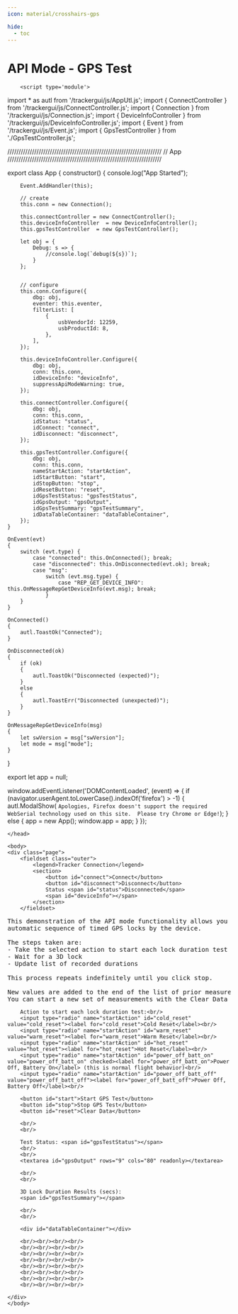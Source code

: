 ```yaml
---
icon: material/crosshairs-gps

hide:
  - toc
---
```


# API Mode - GPS Test

<!DOCTYPE html>
<html>
    <head>

<!-- https://github.com/apvarun/toastify-js/blob/master/README.md -->
<script type="text/javascript" src="https://cdn.jsdelivr.net/npm/toastify-js"></script>
<link rel="stylesheet" type="text/css" href="https://cdn.jsdelivr.net/npm/toastify-js/src/toastify.min.css">



<script>
</script>

        <script type='module'>
import * as autl from '/trackergui/js/AppUtl.js';
import { ConnectController } from '/trackergui/js/ConnectController.js';
import { Connection } from '/trackergui/js/Connection.js';
import { DeviceInfoController } from '/trackergui/js/DeviceInfoController.js';
import { Event } from '/trackergui/js/Event.js';
import { GpsTestController } from './GpsTestController.js';




/////////////////////////////////////////////////////////////////////
// App
/////////////////////////////////////////////////////////////////////

export class App
{
    constructor()
    {
        console.log("App Started");

        Event.AddHandler(this);

        // create
        this.conn = new Connection();
        
        this.connectController = new ConnectController();
        this.deviceInfoController  = new DeviceInfoController();
        this.gpsTestController  = new GpsTestController();

        let obj = {
            Debug: s => {
                //console.log(`debug(${s})`);
            }
        };


        // configure
        this.conn.Configure({
            dbg: obj,
            eventer: this.eventer,
            filterList: [
                {
                    usbVendorId: 12259,
                    usbProductId: 8,
                },
            ],
        });

        this.deviceInfoController.Configure({
            dbg: obj,
            conn: this.conn,
            idDeviceInfo: "deviceInfo",
            suppressApiModeWarning: true,
        });

        this.connectController.Configure({
            dbg: obj,
            conn: this.conn,
            idStatus: "status",
            idConnect: "connect",
            idDisconnect: "disconnect",
        });

        this.gpsTestController.Configure({
            dbg: obj,
            conn: this.conn,
            nameStartAction: "startAction",
            idStartButton: "start",
            idStopButton: "stop",
            idResetButton: "reset",
            idGpsTestStatus: "gpsTestStatus",
            idGpsOutput: "gpsOutput",
            idGpsTestSummary: "gpsTestSummary",
            idDataTableContainer: "dataTableContainer",
        });
    }

    OnEvent(evt)
    {
        switch (evt.type) {
            case "connected": this.OnConnected(); break;
            case "disconnected": this.OnDisconnected(evt.ok); break;
            case "msg":
                switch (evt.msg.type) {
                    case "REP_GET_DEVICE_INFO": this.OnMessageRepGetDeviceInfo(evt.msg); break;
                }
        }
    }

    OnConnected()
    {
        autl.ToastOk("Connected");
    }
    
    OnDisconnected(ok)
    {
        if (ok)
        {
            autl.ToastOk("Disconnected (expected)");
        }
        else
        {
            autl.ToastErr("Disconnected (unexpected)");
        }
    }

    OnMessageRepGetDeviceInfo(msg)
    {
        let swVersion = msg["swVersion"];
        let mode = msg["mode"];
    }
}

export let app = null;

window.addEventListener('DOMContentLoaded', (event) => {
    if (navigator.userAgent.toLowerCase().indexOf('firefox') > -1)
    {
        autl.ModalShow(
            `Apologies, Firefox doesn't support the required WebSerial
             technology used on this site.  Please try Chrome or Edge!`);
    }
    else
    {
        app = new App();
        window.app = app;
    }
});

</script>


<style>
.page {
    font-family: Consolas,monaco,monospace;
    font-size: small;
}

#status {
    padding: 2px;
    display: inline-block;
    min-width: 150px;
}

#deviceInfo {
    display: inline-block;
}

td {
    text-align: center;
}

button {
    all: unset;

    font-family: Consolas, monaco, monospace;
    font-size: small;
    appearance: auto;
    color: buttontext;
    letter-spacing: normal;
    word-spacing: normal;
    line-height: normal;
    text-transform: none;
    text-indent: 0px;
    text-shadow: none;
    display: inline-block;
    text-align: center;
    align-items: flex-start;
    cursor: default;
    box-sizing: border-box;
    background-color: buttonface;
    margin: 0em;
    padding-block: 1px;
    padding-inline: 6px;
    border-width: 1px;
    border-style: outset;
    border-color: buttonborder;
    border-image: initial;

}
</style>
    </head>

    <body>
    <div class="page">
        <fieldset class="outer">
            <legend>Tracker Connection</legend>
            <section>
                <button id="connect">Connect</button>
                <button id="disconnect">Disconnect</button>
                Status <span id="status">Disconnected</span>
                <span id="deviceInfo"></span>
            </section>
        </fieldset>

<pre>
This demonstration of the API mode functionality allows you to start/stop an
automatic sequence of timed GPS locks by the device.

The steps taken are:
- Take the selected action to start each lock duration test
- Wait for a 3D lock
- Update list of recorded durations

This process repeats indefinitely until you click stop.

New values are added to the end of the list of prior measurements if you start again.
You can start a new set of measurements with the Clear Data button.
</pre>

        Action to start each lock duration test:<br/>
        <input type="radio" name="startAction" id="cold_reset" value="cold_reset"><label for="cold_reset">Cold Reset</label><br/>
        <input type="radio" name="startAction" id="warm_reset" value="warm_reset"><label for="warm_reset">Warm Reset</label><br/>
        <input type="radio" name="startAction" id="hot_reset" value="hot_reset"><label for="hot_reset">Hot Reset</label><br/>
        <input type="radio" name="startAction" id="power_off_batt_on" value="power_off_batt_on" checked><label for="power_off_batt_on">Power Off, Battery On</label> (this is normal flight behavior)<br/>
        <input type="radio" name="startAction" id="power_off_batt_off" value="power_off_batt_off"><label for="power_off_batt_off">Power Off, Battery Off</label><br/>

        <button id="start">Start GPS Test</button>
        <button id="stop">Stop GPS Test</button>
        <button id="reset">Clear Data</button>

        <br/>
        <br/>
        
        Test Status: <span id="gpsTestStatus"></span>
        <br/>
        <br/>
        <textarea id="gpsOutput" rows="9" cols="80" readonly></textarea>
        
        <br/>
        <br/>

        3D Lock Duration Results (secs):
        <span id="gpsTestSummary"></span>

        <br/>
        <br/>

        <div id="dataTableContainer"></div>

        <br/><br/><br/><br/>
        <br/><br/><br/><br/>
        <br/><br/><br/><br/>
        <br/><br/><br/><br/>
        <br/><br/><br/><br/>
        <br/><br/><br/><br/>
        <br/><br/><br/><br/>
        <br/><br/><br/><br/>

    </div>
    </body>
</html>